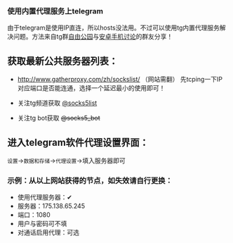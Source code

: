 ### 使用内置代理服务上telegram
由于telegram是使用IP直连，所以hosts没法用。不过可以使用tg内置代理服务解决问题。方法来自tg群[自由公园](https://telegram.me/joinchat/Cp919j0kXKxynaUbsNffqA)与[安卓手机讨论](https://t.me/androidsee)的群友分享！

## 获取最新公共服务器列表：
* http://www.gatherproxy.com/zh/sockslist/ （网站需翻）
 先tcping一下IP对应端口是否能连通，选择一个延迟最小的使用即可！

* 关注tg频道获取
[@socks5list](https://t.me/socks5list)

* 关注tg bot获取
~~@socks5_bot~~

## 进入telegram软件代理设置界面：
`设置`→`数据和存储`→`代理设置`→填入服务器即可

### 示例：从以上网站获得的节点，如失效请自行更换：
* 使用代理服务器：✔
* 服务器：175.138.65.245
* 端口：1080
* 用户与密码可不填
* 对通话启用代理：可选


